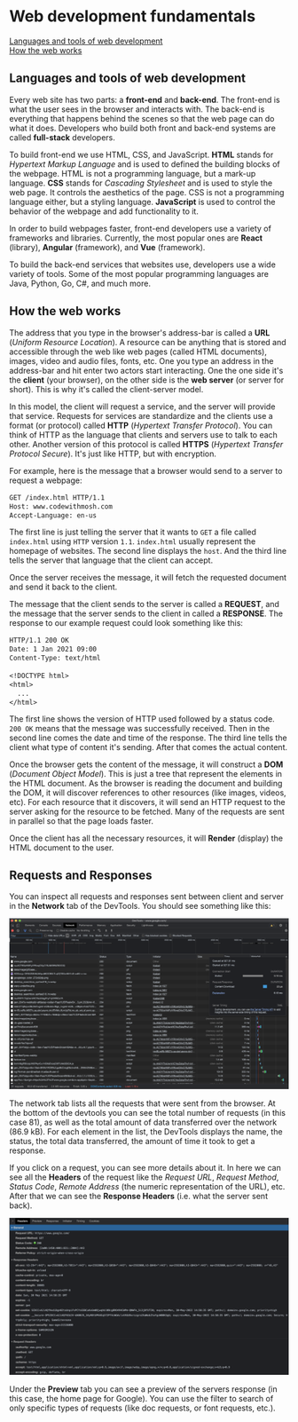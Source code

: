# Web development fundamentals

[Languages and tools of web development](#languages-and-tools-of-web-development)  
[How the web works](#how-the-web-works)  

## Languages and tools of web development

Every web site has two parts: a **front-end** and **back-end**. The front-end is what the user sees in the browser and interacts with. The back-end is everything that happens behind the scenes so that the web page can do what it does. Developers who build both front and back-end systems are called **full-stack** developers.

To build front-end we use HTML, CSS, and JavaScript. **HTML** stands for *Hypertext Markup Language* and is used to defined the building blocks of the webpage. HTML is not a programming language, but a mark-up language. **CSS** stands for *Cascading Stylesheet* and is used to style the web page. It controls the aesthetics of the page. CSS is not a programming language either, but a styling language. **JavaScript** is used to control the behavior of the webpage and add functionality to it.

In order to build webpages faster, front-end developers use a variety of frameworks and libraries. Currently, the most popular ones are **React** (library), **Angular** (framework), and **Vue** (framework).

To build the back-end services that websites use, developers use a wide variety of tools. Some of the most popular programming languages are Java, Python, Go, C#, and much more.

## How the web works

The address that you type in the browser's address-bar is called a **URL** (*Uniform Resource Location*). A resource can be anything that is stored and accessible through the web like web pages (called HTML documents), images, video and audio files, fonts, etc. One you type an address in the address-bar and hit enter two actors start interacting. One the one side it's the **client** (your browser), on the other side is the **web server** (or server for short). This is why it's called the client-server model.

In this model, the client will request a service, and the server will provide that service. Requests for services are standardize and the clients use a format (or protocol) called **HTTP** (*Hypertext Transfer Protocol*). You can think of HTTP as the language that clients and servers use to talk to each other. Another version of this protocol is called **HTTPS** (*Hypertext Transfer Protocol Secure*). It's just like HTTP, but with encryption.

For example, here is the message that a browser would send to a server to request a webpage:

``` text
GET /index.html HTTP/1.1
Host: www.codewithmosh.com
Accept-Language: en-us
```

The first line is just telling the server that it wants to `GET` a file called `index.html` using `HTTP` version `1.1`. `index.html` usually represent the homepage of websites. The second line displays the `host`. And the third line tells the server that language that the client can accept.

Once the server receives the message, it will fetch the requested document and send it back to the client.

The message that the client sends to the server is called a **REQUEST**, and the message that the server sends to the client in called a **RESPONSE**. The response to our example request could look something like this:

``` text
HTTP/1.1 200 OK
Date: 1 Jan 2021 09:00
Content-Type: text/html

<!DOCTYPE html>
<html>
  ...
</html>
```

The first line shows the version of HTTP used followed by a status code. `200 OK` means that the message was successfully received. Then in the second line comes the date and time of the response. The third line tells the client what type of content it's sending. After that comes the actual content.

Once the browser gets the content of the message, it will construct a **DOM** (*Document Object Model*). This is just a tree that represent the elements in the HTML document. As the browser is reading the document and building the DOM, it will discover references to other resources (like images, videos, etc). For each resource that it discovers, it will send an HTTP request to the server asking for the resource to be fetched. Many of the requests are sent in parallel so that the page loads faster.

Once the client has all the necessary resources, it will **Render** (display) the HTML document to the user.

## Requests and Responses

You can inspect all requests and responses sent between client and server in the **Network** tab of the DevTools. You should see something like this:

![dev tools](img/01_devtools.png)

The network tab lists all the requests that were sent from the browser. At the bottom of the devtools you can see the total number of requests (in this case 81), as well as the total amount of data transferred over the network (86.9 kB). For each element in the list, the DevTools displays the name, the status, the total data transferred, the amount of time it took to get a response.

If you click on a request, you can see more details about it. In here we can see all the **Headers** of the request like the *Request URL*, *Request Method*, *Status Code*, *Remote Address* (the numeric representation of the URL), etc. After that we can see the **Response Headers** (i.e. what the server sent back).

![headers](img/02_headers.png)

Under the **Preview** tab you can see a preview of the servers response (in this case, the home page for Google). You can use the filter to search of only specific types of requests (like doc requests, or font requests, etc.).
